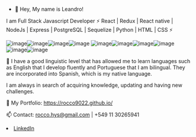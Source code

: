 - 👋 Hey, My name is Leandro!

I am Full Stack Javascript Developer ⚡  React | Redux | React native | NodeJs | Express | PostgreSQL | Sequelize | Python |  HTML | CSS  ⚡


![image](https://user-images.githubusercontent.com/74310843/117820170-a6bd3180-b240-11eb-9cf8-7e71296e9a55.png)![image](https://user-images.githubusercontent.com/74310843/117820660-1df2c580-b241-11eb-99ea-1a283d6a4dec.png)![image](https://user-images.githubusercontent.com/74310843/117821797-4e872f00-b242-11eb-9efe-66212f94e61b.png)![image](https://user-images.githubusercontent.com/74310843/117821859-5ba41e00-b242-11eb-8bfa-c877e853a796.png)
![image](https://user-images.githubusercontent.com/74310843/117821977-7e363700-b242-11eb-83d2-4ec260eb6f4e.png)![image](https://user-images.githubusercontent.com/74310843/117820738-32cf5900-b241-11eb-8c76-90cd51d07b35.png)![image](https://user-images.githubusercontent.com/74310843/117820756-37940d00-b241-11eb-8706-c2e00229a35d.png)![image](https://user-images.githubusercontent.com/74310843/117820860-55617200-b241-11eb-9240-4cf74337120b.png)![image](https://user-images.githubusercontent.com/74310843/117822033-8aba8f80-b242-11eb-983c-5e342b9819d8.png)![image](https://user-images.githubusercontent.com/74310843/117822073-90b07080-b242-11eb-970b-0eb74cdb7c49.png)







🔭 I have a good linguistic level that has allowed me to learn languages such as English that I develop fluently and Portuguese that I am bilingual. They are incorporated into Spanish, which is my native language. 

I am always in search of acquiring knowledge, updating and having new challenges.

 🌱 My Portfolio: https://rocco9022.github.io/

📫 Contact: 
rocco.hys@gmail.com | +549 11 30265941 


<li><a href="https://www.linkedin.com/in/leandro-rocco/" class="icon brands fa-linkedin-in"><span class="label">LinkedIn</span></a></li>
